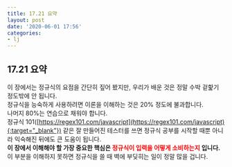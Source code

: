 ```yaml
---
title: 17.21 요약
layout: post
date: '2020-06-01 17:56'
categories:
- lj
---
```


## 17.21 요약

이 장에서는 정규식의 요점을 간단히 짚어 봤지만, 우리가 배운 것은 정말 수박 겉핥기 정도밖에 안 됩니다.  
정규식을 능숙하게 사용하려면 이론을 이해하는 것은 20% 정도에 불과합니다.  
나머지 80%는 연습으로 채워야 합니다.  
정규식 101([https://regex101.com/javascript](https://regex101.com/javascript){:target="_blank"}) 같은 잘 만들어진 테스터를 
쓰면 정규식 공부를 시작할 때뿐 아니라 익숙해진 뒤에도 큰 도움이 됩니다.  
**이 장에서 이해해야 할 가장 중요한 핵심은 <span style="color:red">정규식이 입력을 어떻게 소비하는지</span> 입니다.**  
이 부분을 이해하지 못하면 정규식을 쓸 때 벽에 부딪히는 일이 정말 많을 겁니다.


